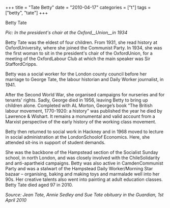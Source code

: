 +++
title = "Tate Betty"
date = "2010-04-17"
categories = ["t"]
tags = ["betty", "tate"]
+++

Betty Tate

_Pic: In the president's chair at the_ _Oxford__Union__in 1934_

Betty Tate was the eldest of four children. From 1931, she read history at OxfordUniversity, where she joined the Communist Party. In 1934, she was the first woman to sit in the president's chair of the OxfordUnion, for a meeting of the OxfordLabour Club at which the main speaker was Sir StaffordCripps.

Betty was a social worker for the London county council before her marriage to George Tate, the labour historian and Daily Worker journalist, in 1941.

After the Second World War, she organised campaigns for nurseries and for tenants' rights. Sadly, George died in 1956, leaving Betty to bring up children alone. Completed with AL Morton, George’s book “The British labour movement, 1770-1920: a history” was published the year he died by Lawrence & Wishart. It remains a monumental and valid account from a Marxist perspective of the early history of the working class movement.

Betty then returned to social work in Hackney and in 1968 moved to lecture in social administration at the LondonSchoolof Economics. Here, she attended sit-ins in support of student demands.

She was the backbone of the Hampstead section of the Socialist Sunday school, in north London, and was closely involved with the ChileSolidarity and anti-apartheid campaigns. Betty was also active in CamdenCommunist Party and was a stalwart of the Hampstead Daily Worker/Morning Star bazaar – organising, baking and making toys and marmalade well into her 90s. Her creative talents also went into painting at adult education classes. Betty Tate died aged 97 in 2010.

_Source: _Jean Tate, Annie Sedley and Sue Tate obituary in the Guardian,_ _1st April 2010__
